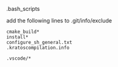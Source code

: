 .bash_scripts


add the following lines to .git/info/exclude

```
cmake_build*
install*
configure_sh_general.txt
.kratoscompilation.info
```
`.vscode/*`